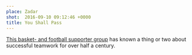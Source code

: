 ```yaml
---
place: Zadar
shot:  2016-09-10 09:12:46 +0000
title: You Shall Pass
---
```


[This basket- and football supporter group](https://en.wikipedia.org/wiki/Tornado_Zadar) has known a thing or two about successful teamwork for over half a century.
